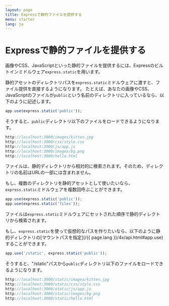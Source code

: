 ```yaml
---
layout: page
title: Expressで静的ファイルを提供する
menu: starter
lang: ja
---
```


# Expressで静的ファイルを提供する

画像やCSS、JavaScriptといった静的ファイルを提供するには、Expressのビルトインミドルウェア`express.static`を用います。

静的アセットのディレクトリパスを`express.static`ミドルウェアに渡すと、ファイル提供を直接するようになります。
たとえば、あなたの画像やCSS、JavaScriptのファイルが`public`という名前のディレクトリに入っているなら、以下のように記述します。

~~~js
app.use(express.static('public'));
~~~

そうすると、`public`ディレクトリ以下のファイルをロードできるようになります。

~~~js
http://localhost:3000/images/kitten.jpg
http://localhost:3000/css/style.css
http://localhost:3000/js/app.js
http://localhost:3000/images/bg.png
http://localhost:3000/hello.html
~~~

<div class="doc-box doc-info">
ファイルは、静的ディレクトリから相対的に検索されます。そのため、ディレクトリの名前はURLの一部には含まれません。
</div>

もし、複数のディレクトリを静的アセットとして使いたいなら、`express.static`ミドルウェアを複数回呼ぶことができます。

~~~js
app.use(express.static('public'));
app.use(express.static('files'));
~~~

ファイルは`express.static`ミドルウェアにセットされた順序で静的ディレクトリから検索されます。

もし、`express.static`を使って仮想的なパスを作りたいなら、以下のように静的ディレクトリの[マウントパスを指定](/{{ page.lang }}/4x/api.html#app.use)することができます。

~~~js
app.use('/static', express.static('public'));
~~~

そうすると、"/static"パスから`public`ディレクトリ以下のファイルをロードできるようになります。

~~~js
http://localhost:3000/static/images/kitten.jpg
http://localhost:3000/static/css/style.css
http://localhost:3000/static/js/app.js
http://localhost:3000/static/images/bg.png
http://localhost:3000/static/hello.html
~~~
